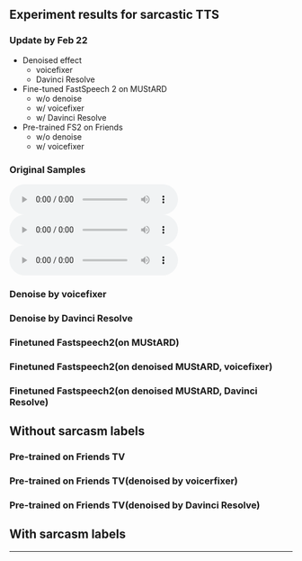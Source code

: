 ## Experiment results for sarcastic TTS

### Update by Feb 22
- Denoised effect
    - voicefixer
    - Davinci Resolve
- Fine-tuned FastSpeech 2 on MUStARD
    - w/o denoise
    - w/ voicefixer
    - w/ Davinci Resolve
- Pre-trained FS2 on Friends
    - w/o denoise
    - w/ voicefixer

### Original Samples
<p>
  <audio controls="controls">
    <source type="audio/wav" src="audio/1_60.wav"></source>
  </audio>
  <audio controls="controls">
    <source type="audio/wav" src="audio/1_80.wav"></source>
  </audio>
  <audio controls="controls">
    <source type="audio/wav" src="audio/1_70.wav"></source>
  </audio>
</p>

### Denoise by voicefixer

### Denoise by Davinci Resolve

### Finetuned Fastspeech2(on MUStARD)

### Finetuned Fastspeech2(on denoised MUStARD, voicefixer)

### Finetuned Fastspeech2(on denoised MUStARD, Davinci Resolve)

## Without sarcasm labels

### Pre-trained on Friends TV

### Pre-trained on Friends TV(denoised by voicerfixer)

### Pre-trained on Friends TV(denoised by Davinci Resolve)

## With sarcasm labels

---

